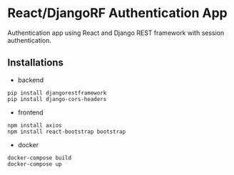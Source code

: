 # React/DjangoRF Authentication App

Authentication app using React and Django REST framework with session authentication.

## Installations

* backend
```
pip install djangorestframework
pip install django-cors-headers
```

* frontend
```
npm install axios
npm install react-bootstrap bootstrap
```

* docker
```
docker-compose build
docker-compose up
```
